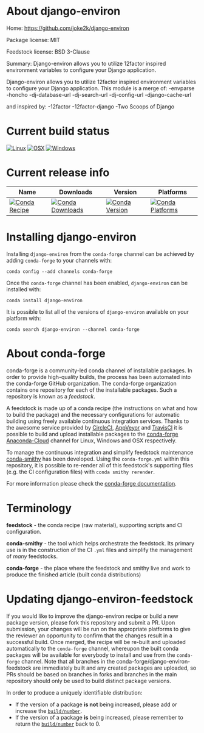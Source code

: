 About django-environ
====================

Home: https://github.com/joke2k/django-environ

Package license: MIT

Feedstock license: BSD 3-Clause

Summary: Django-environ allows you to utilize 12factor inspired environment variables to configure your Django application.

Django-environ allows you to utilize 12factor inspired environment variables to configure your Django application.
This module is a merge of:
  -envparse
  -honcho
  -dj-database-url
  -dj-search-url
  -dj-config-url
  -django-cache-url

and inspired by:
  -12factor
  -12factor-django
  -Two Scoops of Django


Current build status
====================

[![Linux](https://img.shields.io/circleci/project/github/conda-forge/django-environ-feedstock/master.svg?label=Linux)](https://circleci.com/gh/conda-forge/django-environ-feedstock)
[![OSX](https://img.shields.io/travis/conda-forge/django-environ-feedstock/master.svg?label=macOS)](https://travis-ci.org/conda-forge/django-environ-feedstock)
[![Windows](https://img.shields.io/appveyor/ci/conda-forge/django-environ-feedstock/master.svg?label=Windows)](https://ci.appveyor.com/project/conda-forge/django-environ-feedstock/branch/master)

Current release info
====================

| Name | Downloads | Version | Platforms |
| --- | --- | --- | --- |
| [![Conda Recipe](https://img.shields.io/badge/recipe-django--environ-green.svg)](https://anaconda.org/conda-forge/django-environ) | [![Conda Downloads](https://img.shields.io/conda/dn/conda-forge/django-environ.svg)](https://anaconda.org/conda-forge/django-environ) | [![Conda Version](https://img.shields.io/conda/vn/conda-forge/django-environ.svg)](https://anaconda.org/conda-forge/django-environ) | [![Conda Platforms](https://img.shields.io/conda/pn/conda-forge/django-environ.svg)](https://anaconda.org/conda-forge/django-environ) |

Installing django-environ
=========================

Installing `django-environ` from the `conda-forge` channel can be achieved by adding `conda-forge` to your channels with:

```
conda config --add channels conda-forge
```

Once the `conda-forge` channel has been enabled, `django-environ` can be installed with:

```
conda install django-environ
```

It is possible to list all of the versions of `django-environ` available on your platform with:

```
conda search django-environ --channel conda-forge
```


About conda-forge
=================

conda-forge is a community-led conda channel of installable packages.
In order to provide high-quality builds, the process has been automated into the
conda-forge GitHub organization. The conda-forge organization contains one repository
for each of the installable packages. Such a repository is known as a *feedstock*.

A feedstock is made up of a conda recipe (the instructions on what and how to build
the package) and the necessary configurations for automatic building using freely
available continuous integration services. Thanks to the awesome service provided by
[CircleCI](https://circleci.com/), [AppVeyor](http://www.appveyor.com/)
and [TravisCI](https://travis-ci.org/) it is possible to build and upload installable
packages to the [conda-forge](https://anaconda.org/conda-forge)
[Anaconda-Cloud](http://docs.anaconda.org/) channel for Linux, Windows and OSX respectively.

To manage the continuous integration and simplify feedstock maintenance
[conda-smithy](http://github.com/conda-forge/conda-smithy) has been developed.
Using the ``conda-forge.yml`` within this repository, it is possible to re-render all of
this feedstock's supporting files (e.g. the CI configuration files) with ``conda smithy rerender``.

For more information please check the [conda-forge documentation](https://conda-forge.org/docs/).

Terminology
===========

**feedstock** - the conda recipe (raw material), supporting scripts and CI configuration.

**conda-smithy** - the tool which helps orchestrate the feedstock.
                   Its primary use is in the construction of the CI ``.yml`` files
                   and simplify the management of *many* feedstocks.

**conda-forge** - the place where the feedstock and smithy live and work to
                  produce the finished article (built conda distributions)


Updating django-environ-feedstock
=================================

If you would like to improve the django-environ recipe or build a new
package version, please fork this repository and submit a PR. Upon submission,
your changes will be run on the appropriate platforms to give the reviewer an
opportunity to confirm that the changes result in a successful build. Once
merged, the recipe will be re-built and uploaded automatically to the
`conda-forge` channel, whereupon the built conda packages will be available for
everybody to install and use from the `conda-forge` channel.
Note that all branches in the conda-forge/django-environ-feedstock are
immediately built and any created packages are uploaded, so PRs should be based
on branches in forks and branches in the main repository should only be used to
build distinct package versions.

In order to produce a uniquely identifiable distribution:
 * If the version of a package **is not** being increased, please add or increase
   the [``build/number``](http://conda.pydata.org/docs/building/meta-yaml.html#build-number-and-string).
 * If the version of a package **is** being increased, please remember to return
   the [``build/number``](http://conda.pydata.org/docs/building/meta-yaml.html#build-number-and-string)
   back to 0.